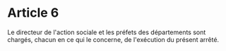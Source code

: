 # Article 6

Le directeur de l'action sociale et les préfets des départements sont chargés, chacun en ce qui le concerne, de l'exécution du présent arrêté.
